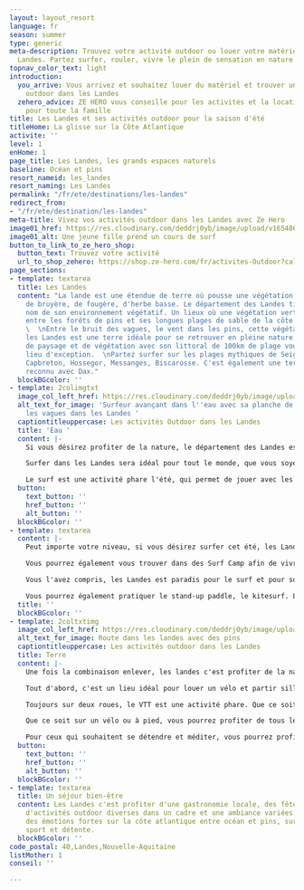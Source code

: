 ```yaml
---
layout: layout_resort
language: fr
season: summer
type: generic
meta-description: Trouvez votre activité outdoor ou louer votre matériel dans les
  Landes. Partez surfer, rouler, vivre le plein de sensation en nature dans les Landes.
topnav_color_text: light
introduction:
  you_arrive: Vous arrivez et souhaitez louer du matériel et trouver une activité
    outdoor dans les Landes
  zehero_advice: ZE HERO vous conseille pour les activités et la location des équipements
    pour toute la famille
title: Les Landes et ses activités outdoor pour la saison d'été
titleHome: La glisse sur la Côte Atlantique
activite: ''
level: 1
enHome: 1
page_title: Les Landes, les grands espaces naturels
baseline: Océan et pins
resort_nameid: les_landes
resort_naming: Les Landes
permalink: "/fr/ete/destinations/les-landes"
redirect_from:
- "/fr/ete/destination/les-landes"
meta-title: Vivez vos activités outdoor dans les Landes avec Ze Hero
image01_href: https://res.cloudinary.com/deddrj0yb/image/upload/v1654866882/website/summer/ting-tse-wang-rl6lRpQErlU-unsplash.jpg
image01_alt: Une jeune fille prend un cours de surf
button_to_link_to_ze_hero_shop:
  button_text: Trouvez votre activité
  url_to_shop_zehero: https://shop.ze-hero.com/fr/activites-Outdoor?calessonstype=all&catypegenderlistsummer=all&calessonsactivitytype=Surf&start-date=
page_sections:
- template: textarea
  title: Les Landes
  content: "La lande est une étendue de terre où pousse une végétation sauvage composée
    de bruyère, de fougère, d'herbe basse. Le département des Landes tient donc son
    nom de son environnement végétatif. Un lieux où une végétation verte prospère
    entre les forêts de pins et ses longues plages de sable de la côte atlantique.
    \  \nEntre le bruit des vagues, le vent dans les pins, cette végétation verdoyante,
    les Landes est une terre idéale pour se retrouver en pleine nature. Sa diversité
    de paysage et de végétation avec son littoral de 100km de plage vous offre un
    lieu d'exception.  \nPartez surfer sur les plages mythiques de Seignosse, Mimizan,
    Capbreton, Hossegor, Messanges, Biscarosse. C'est également une terre de thermalisme
    reconnu avec Dax."
  blockBGcolor: ''
- template: 2colimgtxt
  image_col_left_href: https://res.cloudinary.com/deddrj0yb/image/upload/v1646379173/website/resorts/Les%20landes/joackim-weiler-SCenXOv4CTI-unsplash_pkbr0f.jpg
  alt_text_for_image: 'Surfeur avançant dans l''eau avec sa planche de surf devant
    les vagues dans les Landes '
  captiontitleuppercase: Les activités Outdoor dans les Landes
  title: 'Eau '
  content: |-
    Si vous désirez profiter de la nature, le département des Landes est un petit paradis pour profiter de la nature, du soleil et de l'environnement. Les Landes sont connus mondialement pour le surf. Sa côte atlantique et son littoral de plus de 100km de plage offrent un choix énorme de spot de surf. C'est même la capitale européenne du surf.

    Surfer dans les Landes sera idéal pour tout le monde, que vous soyez débutant, confirmé ou expert, vous pourrez apprendre et vivre cette expérience de glisse. On va trouver donc certains spots plutôt réservés aux personnes qui s'initient au surf tel que : Moliets et maâ, Bourdaines, Prévent... Les confirmés, eux, iront plutôt sur les plages de Capbreton, la nord de Hossegor, la Gravière ou encore les Estagnots. Plus au Nord, vous trouverez les plages de Biscarosse et Mimizan qui peuvent être idéales pour surfer sur des vagues longues mais qui peuvent parfois prendre beaucoup de hauteur.

    Le surf est une activité phare l'été, qui permet de jouer avec les éléments de la nature. Partez glisser sur les vagues, une sensation unique de se trouver debout sur une planche en glissant sur la vague. Partager cette expérience en groupe, avec vos amis, votre famille. Le surf reste tout de même très physique car il faudra ramer, nager, pousser sur les bras et les jambes pour se lever. Cette activité demande également de connaître l'environnement de l'océan, savoir où se trouvent les baïnes, le pic des vagues, où elles se cassent, les marées..
  button:
    text_button: ''
    href_button: ''
    alt_button: ''
  blockBGcolor: ''
- template: textarea
  content: |-
    Peut importe votre niveau, si vous désirez surfer cet été, les Landes sera la destination incontournable pour pratiquer cette discipline. La culture du surf y est très forte et vous plongerez dans une ambiance conviviale. Vous trouverez énormément d'écoles de surfs présentent directement sur les spots des plages. Certaines écoles se trouveront plutôt en ville. Vous pourrez également louer directement votre planche de surf, que ce soit pour la journée ou pour plusieurs jours. La location de surf est parfaite si vous n'avez pas de planche, si vous désirez changer de spot sans transporter votre planche de surf. Vous pourrez louer votre surf quels que soit votre niveau et votre préférence de style. Le nombre d'écoles de surf dans les Landes est de quasiment 100, qui sont éparpillés tout le long de la côte.

    Vous pourrez également vous trouver dans des Surf Camp afin de vivre l'esprit surf durant votre séjour. Des lieux où vous pourrez trouver en plus des activités de surf, du Yoga, de vélo et bien d'autres activités outdoor.

    Vous l'avez compris, les Landes est paradis pour le surf et pour son ambiance unique. Partez prendre vos 1ers vagues, réalisez vos 1er take-off et vivez des émotions fortes.

    Vous pourrez également pratiquer le stand-up paddle, le kitesurf. Les Landes regroupent également de magnifiques lacs et rivières où vous pourrez pratiquer le canoë kayak.
  title: ''
  blockBGcolor: ''
- template: 2coltxtimg
  image_col_left_href: https://res.cloudinary.com/deddrj0yb/image/upload/v1646379298/website/resorts/Les%20landes/joackim-weiler-Fgu1YhXEY-E-unsplash_xyn9dj.jpg
  alt_text_for_image: Route dans les landes avec des pins
  captiontitleuppercase: Les activités outdoor dans les Landes
  title: Terre
  content: |-
    Une fois la combinaison enlever, les landes c'est profiter de la nature et de ces forêts.

    Tout d'abord, c'est un lieu idéal pour louer un vélo et partir sillonner les lignes droites sur les pistes cyclables à travers les pins et le sable. C'est environ 600km de pistes pour profiter d'en environnement naturel et d'une balade à travers une variété de paysage. Laisser votre voiture garée et partez à vélo pour votre quotidien, c'est ça aussi les Landes.

    Toujours sur deux roues, le VTT est une activité phare. Que ce soit dans les forêts ou même sur les plages, vous trouverez 3500km de sentier balisés à découvrir. Des boucles pour tous les niveaux qui vous feront découvrir ces grands espaces. Ces différentes randonnées sont également à faire à pied ou en courant.

    Que ce soit sur un vélo ou à pied, vous pourrez profiter de tous les sentiers des Landes entre amis, en famille ou seul.

    Pour ceux qui souhaitent se détendre et méditer, vous pourrez profiter de cours de Yoga. Entre une nature reposante, les bruits des vagues, la méditation et vos étirements seront que bénéfiques pour votre corps.
  button:
    text_button: ''
    href_button: ''
    alt_button: ''
  blockBGcolor: ''
- template: textarea
  title: Un séjour bien-être
  content: Les Landes c'est profiter d'une gastronomie locale, des fêtes landaises,
    d'activités outdoor diverses dans un cadre et une ambiance variées. Partez vivre
    des émotions fortes sur la côte atlantique entre océan et pins, surf et vélo,
    sport et détente.
  blockBGcolor: ''
code_postal: 40,Landes,Nouvelle-Aquitaine
listMother: 1
conseil: ''

---
```

